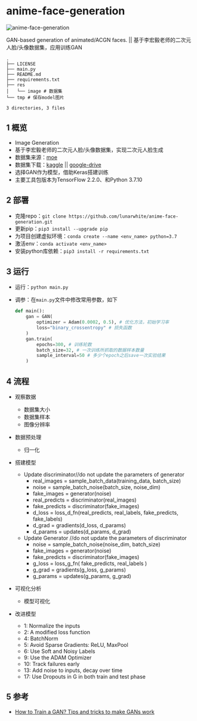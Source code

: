 # anime-face-generation

![anime-face-generation](https://socialify.git.ci/lunarwhite/anime-face-generation/image?description=1&descriptionEditable=GAN-based%20generation%20of%20animated%2FACGN%20faces.&font=Raleway&forks=1&issues=1&language=1&logo=https%3A%2F%2Fupload.wikimedia.org%2Fwikipedia%2Fcommons%2Fthumb%2Fa%2Fae%2FKeras_logo.svg%2F180px-Keras_logo.svg.png&owner=1&pattern=Charlie%20Brown&pulls=1&stargazers=1&theme=Light)

GAN-based generation of animated/ACGN faces. || 基于李宏毅老师的二次元人脸/头像数据集，应用训练GAN

```
.
├── LICENSE
├── main.py
├── README.md
├── requirements.txt
├── res
│   └── image # 数据集
└── tmp # 保存model图片

3 directories, 3 files
```

## 1 概览

- Image Generation
- 基于李宏毅老师的二次元人脸/头像数据集，实现二次元人脸生成
- 数据集来源：[moe](https://make.girls.moe/#/)
- 数据集下载：[kaggle](https://www.kaggle.com/lunarwhite/anime-face-dataset-ntumlds) || [google-drive](https://drive.google.com/file/d/1tpW7ZVNosXsIAWu8-f5EpwtF3ls3pb79/view)
- 选择GAN作为模型，借助Keras搭建训练
- 主要工具包版本为TensorFlow 2.2.0、和Python 3.7.10

## 2 部署

- 克隆repo：`git clone https://github.com/lunarwhite/anime-face-generation.git`
- 更新pip：`pip3 install --upgrade pip`
- 为项目创建虚拟环境：`conda create --name <env_name> python=3.7`
- 激活env：`conda activate <env_name>`
- 安装python库依赖：`pip3 install -r requirements.txt`

## 3 运行

- 运行：`python main.py`

- 调参：在`main.py`文件中修改常用参数，如下
  ```python
  def main():
      gan = GAN(
          optimizer = Adam(0.0002, 0.5), # 优化方法，初始学习率
          loss="binary_crossentropy" # 损失函数
      )
      gan.train(
          epochs=300, # 训练轮数
          batch_size=32, # 一次训练所抓取的数据样本数量
          sample_interval=50 # 多少个epoch之后save一次实验结果
      )
  ```

## 4 流程

- 观察数据
  - 数据集大小
  - 数据集样本
  - 图像分辨率
- 数据预处理
  - 归一化
- 搭建模型

  - Update discriminator//do not update the parameters of generator
    - real_images = sample_batch_data(training_data, batch_size)
    - noise = sample_batch_noise(batch_size, noise_dim)
    - fake_images = generator(noise)
    - real_predicts = discriminator(real_images)
    - fake_predicts = discriminator(fake_images)
    - d_loss = loss_d_fn(real_predicts, real_labels, fake_predicts, fake_labels)
    - d_grad = gradients(d_loss, d_params)
    - d_params = updates(d_params, d_grad)
  - Update Generator //do not update the parameters of discriminator
    - noise = sample_batch_noise(noise_dim, batch_size)
    - fake_images = generator(noise)
    - fake_predicts = discriminator(fake_images)
    - g_loss = loss_g_fn( fake_predicts, real_labels )
    - g_grad = gradients(g_loss, g_params)
    - g_params = updates(g_params, g_grad)
- 可视化分析

  - 模型可视化
- 改进模型
  - 1: Normalize the inputs
  - 2: A modified loss function
  - 4: BatchNorm
  - 5: Avoid Sparse Gradients: ReLU, MaxPool
  - 6: Use Soft and Noisy Labels
  - 9: Use the ADAM Optimizer
  - 10: Track failures early
  - 13: Add noise to inputs, decay over time
  - 17: Use Dropouts in G in both train and test phase

## 5 参考

- [How to Train a GAN? Tips and tricks to make GANs work](https://github.com/soumith/ganhacks)
